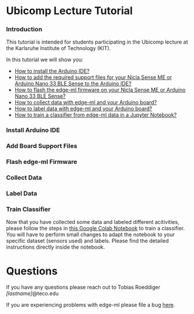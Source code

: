 # Ubicomp Lecture Tutorial

### Introduction
This tutorial is intended for students participating in the Ubicomp lecture at the Karlsruhe Institute of Technology (KIT).

In this tutorial we will show you:
- [How to install the Arduino IDE?](Install-Arduino-IDE)
- [How to add the required support files for your Nicla Sense ME or Arduino Nano 33 BLE Sense to the Arduino IDE?]()
- [How to flash the edge-ml firmware on your Nicla Sense ME or Arduino Nano 33 BLE Sense?]()
- [How to collect data with edge-ml and your Arduino board?]()
- [How to label data with edge-ml and your Arduino board?]()
- [How to train a classifier from edge-ml data in a Jupyter Notebook?]()

### Install Arduino IDE

### Add Board Support Files

### Flash edge-ml Firmware

### Collect Data

### Label Data

### Train Classifier
Now that you have collected some data and labeled different acitivities, please follow the steps in [this Google Colab Notebook](https://colab.research.google.com/drive/1JeKOSQvd5xayBETpWO-uPHtiKgKmGjUv?usp=sharing) to train a classifier.
You will have to perform small changes to adapt the notebook to your specific dataset (sensors used) and labels.
Please find the detailed instructions directly inside the notebook.

# Questions
If you have any questions please reach out to Tobias Roeddiger *[lastname]*@teco.edu

If you are experiencing problems with edge-ml please file a bug [here](https://github.com/edge-ml/edge-ml/issues).



